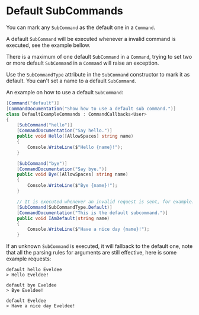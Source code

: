 # Default SubCommands

You can mark any `SubCommand` as the default one in a `Command`.

A default `SubCommand` will be executed whenever a invalid command is executed, see the example bellow.

There is a maximum of one default `SubCommand` in a `Command`, trying to set two or more default `SubCommand` in a `Command` will raise an exception.

Use the `SubCommandType` attribute in the `SubCommand` constructor to mark it as default. You can't set a name to a default `SubCommand`.

An example on how to use a default `SubCommand`:

```cs
[Command("default")]
[CommandDocumentation("Show how to use a default sub command.")]
class DefaultExampleCommands : CommandCallbacks<User>
{
    [SubCommand("hello")]
    [CommandDocumentation("Say hello.")]
    public void Hello([AllowSpaces] string name)
    {
        Console.WriteLine($"Hello {name}!");
    }

    [SubCommand("bye")]
    [CommandDocumentation("Say bye.")]
    public void Bye([AllowSpaces] string name)
    {
        Console.WriteLine($"Bye {name}!");
    }

    // It is executed whenever an invalid request is sent, for example: "default Eveldee" will execute the default subcommand with args "Eveldee"
    [SubCommand(SubCommandType.Default)]
    [CommandDocumentation("This is the default subcommand.")]
    public void IAmDefault(string name)
    {
        Console.WriteLine($"Have a nice day {name}!");
    }
```

If an unknown `SubCommand` is executed, it will fallback to the default one, note that all the parsing rules for arguments are still effective, here is some example requests:

```none
default hello Eveldee
> Hello Eveldee!

default bye Eveldee
> Bye Eveldee!

default Eveldee
> Have a nice day Eveldee!
```
